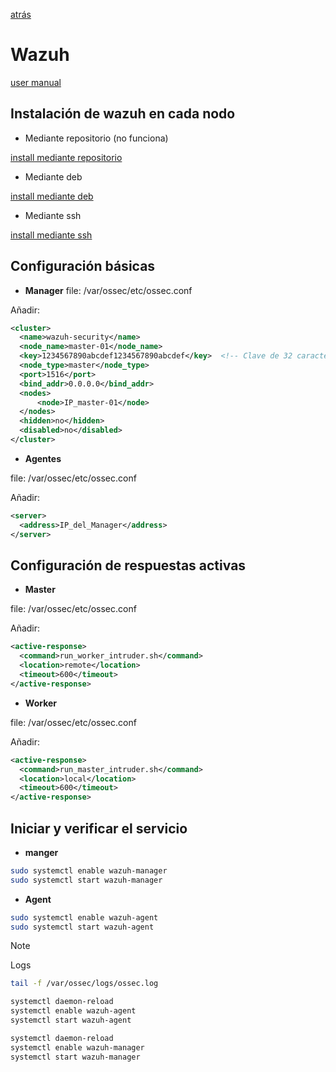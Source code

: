 [atrás](../Readme)

# Wazuh

[user manual](https://documentation.wazuh.com/current/user-manual/index.html)


## Instalación de wazuh en cada nodo

+ Mediante repositorio (no funciona)

[install mediante repositorio](./21-install_Repository.md)

+ Mediante deb

[install mediante deb](./22-install_deb.md)

+ Mediante ssh

[install mediante ssh](23-install_ssh.md)

## Configuración básicas

+ **Manager**
file: /var/ossec/etc/ossec.conf

Añadir:
```xml 
<cluster>
  <name>wazuh-security</name>
  <node_name>master-01</node_name>
  <key>1234567890abcdef1234567890abcdef</key>  <!-- Clave de 32 caracteres -->
  <node_type>master</node_type>
  <port>1516</port>
  <bind_addr>0.0.0.0</bind_addr>
  <nodes>
      <node>IP_master-01</node>
  </nodes>
  <hidden>no</hidden>
  <disabled>no</disabled>
</cluster>
```

+ **Agentes**

file: /var/ossec/etc/ossec.conf

Añadir:
```xml
<server>
  <address>IP_del_Manager</address>
</server>
```


## Configuración de respuestas activas

+ **Master**

file: /var/ossec/etc/ossec.conf

Añadir:
```xml
<active-response>
  <command>run_worker_intruder.sh</command>
  <location>remote</location>
  <timeout>600</timeout>
</active-response>

```

+ **Worker**

file: /var/ossec/etc/ossec.conf

Añadir:
```xml
<active-response>
  <command>run_master_intruder.sh</command>
  <location>local</location>
  <timeout>600</timeout>
</active-response>
```


## Iniciar y verificar el servicio

+ **manger**

``` bash 
sudo systemctl enable wazuh-manager
sudo systemctl start wazuh-manager
```

+ **Agent**
```bash 
sudo systemctl enable wazuh-agent
sudo systemctl start wazuh-agent
```

> [!Note]
> Logs
> ```bash
> tail -f /var/ossec/logs/ossec.log
> ```



```bash 
systemctl daemon-reload
systemctl enable wazuh-agent
systemctl start wazuh-agent
```
```bash 
systemctl daemon-reload
systemctl enable wazuh-manager
systemctl start wazuh-manager
```